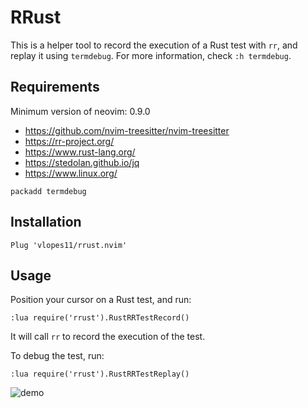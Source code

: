 # RRust

This is a helper tool to record the execution of a Rust test with `rr`, and replay it using `termdebug`. For more information, check `:h termdebug`.

## Requirements

Minimum version of neovim: 0.9.0

- https://github.com/nvim-treesitter/nvim-treesitter
- https://rr-project.org/
- https://www.rust-lang.org/
- https://stedolan.github.io/jq
- https://www.linux.org/

```vim
packadd termdebug
```

## Installation

```vim
Plug 'vlopes11/rrust.nvim'
```

## Usage

Position your cursor on a Rust test, and run:

```vim
:lua require('rrust').RustRRTestRecord()
```

It will call `rr` to record the execution of the test.

To debug the test, run:

```vim
:lua require('rrust').RustRRTestReplay()
```

![demo](https://user-images.githubusercontent.com/8730839/231110925-8f581b74-ef5c-46cb-aaca-54b8b9896254.gif)
